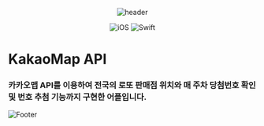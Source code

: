 <div align=center>
  
![header](https://capsule-render.vercel.app/api?type=Waving&color=gradient&height=300&section=header&text=KakaoMap%20API&fontSize=70&animation=fadeIn&fontColor=FFFFFF)
  
![iOS](https://img.shields.io/badge/iOS-000000?style=for-the-badge&logo=ios&logoColor=white) ![Swift](https://img.shields.io/badge/swift-F54A2A?style=for-the-badge&logo=swift&logoColor=white)
  
<div align=left>
  
# KakaoMap API
### 카카오맵 API를 이용하여 전국의 로또 판매점 위치와 매 주차 당첨번호 확인 및 번호 추첨 기능까지 구현한 어플입니다.


  
  
  
  
  
  
  
  
  
  

![Footer](https://capsule-render.vercel.app/api?type=Waving&color=F&height=150&section=footer&animation=fadeIn) 
